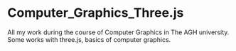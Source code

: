 # Computer_Graphics_Three.js
All my work during the course of Computer Graphics in The AGH university.
Some works with three.js, basics of computer graphics.

